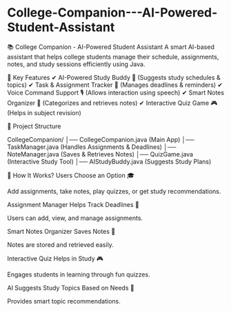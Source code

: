 # College-Companion---AI-Powered-Student-Assistant


📚 College Companion - AI-Powered Student Assistant 
A smart AI-based assistant that helps college students manage their schedule, assignments, notes, and study sessions efficiently using Java.

🎯 Key Features
✔ AI-Powered Study Buddy 📖 (Suggests study schedules & topics)
✔ Task & Assignment Tracker 📅 (Manages deadlines & reminders)
✔ Voice Command Support 🎙️ (Allows interaction using speech)
✔ Smart Notes Organizer 📝 (Categorizes and retrieves notes)
✔ Interactive Quiz Game 🎮 (Helps in subject revision)

📂 Project Structure

CollegeCompanion/
│── CollegeCompanion.java    (Main App)
│── TaskManager.java         (Handles Assignments & Deadlines)
│── NoteManager.java         (Saves & Retrieves Notes)
│── QuizGame.java            (Interactive Study Tool)
│── AIStudyBuddy.java        (Suggests Study Plans)

🚀 How It Works?
Users Choose an Option 🎓

Add assignments, take notes, play quizzes, or get study recommendations.

Assignment Manager Helps Track Deadlines 📅

Users can add, view, and manage assignments.

Smart Notes Organizer Saves Notes 📝

Notes are stored and retrieved easily.

Interactive Quiz Helps in Study 🎮

Engages students in learning through fun quizzes.

AI Suggests Study Topics Based on Needs 📖

Provides smart topic recommendations.

